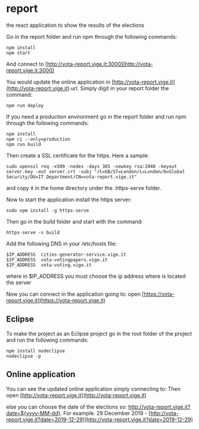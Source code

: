 # report
the react application to show the results of the elections

Go in the report folder and run npm through the following commands:
```
npm install
npm start
```

And connect to [http://vota-report.vige.it:3000](http://vota-report.vige.it:3000)

You would update the online application in [http://vota-report.vige.it](http://vota-report.vige.it) url. Simply digit in your report folder the command:
```
npm run deploy
```

If you need a production environment go in the report folder and run npm through the following commands:
```
npm install
npm ci --only=production
npm run build
```
Then create a SSL certificate for the https. Here a sample:
```
sudo openssl req -x509 -nodes -days 365 -newkey rsa:2048 -keyout server.key -out server.crt -subj "/C=GB/ST=London/L=London/O=Global Security/OU=IT Department/CN=vota-report.vige.it"
```
and copy it in the home directory under the .https-serve folder.

Now to start the application install the https server:
```
sudo npm install -g https-serve
```
Then go in the build folder and start with the command:
```
https-serve -s build
```

Add the following DNS in your /etc/hosts file:
```
$IP_ADDRESS  cities-generator-service.vige.it
$IP_ADDRESS  vota-votingpapers.vige.it
$IP_ADDRESS  vota-voting.vige.it
```

where in $IP_ADDRESS you must choose the ip address where is located the server

Now you can connect in the application going to: open [https://vota-report.vige.it](https://vota-report.vige.it)

## Eclipse

To make the project as an Eclipse project go in the root folder of the project and run the following commands:
```
npm install nodeclipse
nodeclipse -p
```

## Online application

You can see the updated online application simply connecting to:
Then open [http://vota-report.vige.it](http://vota-report.vige.it)

else you can choose the date of the elections so:
http://vota-report.vige.it?date=${yyyy-MM-dd}.
For example:
29 December 2019 - [http://vota-report.vige.it?date=2019-12-29](http://vota-report.vige.it?date=2019-12-29)
